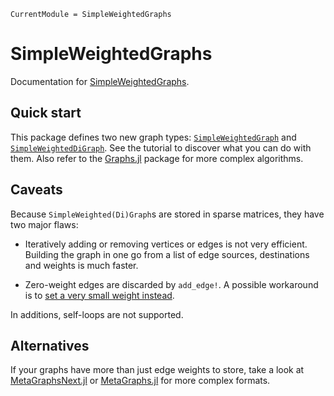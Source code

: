 ```@meta
CurrentModule = SimpleWeightedGraphs
```

# SimpleWeightedGraphs

Documentation for [SimpleWeightedGraphs](https://github.com/JuliaGraphs/SimpleWeightedGraphs.jl).

## Quick start

This package defines two new graph types: [`SimpleWeightedGraph`](@ref) and [`SimpleWeightedDiGraph`](@ref).
See the tutorial to discover what you can do with them.
Also refer to the [Graphs.jl](https://github.com/JuliaGraphs/Graphs.jl) package for more complex algorithms.

## Caveats

Because `SimpleWeighted(Di)Graph`s are stored in sparse matrices, they have two major flaws:

- Iteratively adding or removing vertices or edges is not very efficient. Building the graph in one go from a list of edge sources, destinations and weights is much faster.

- Zero-weight edges are discarded by `add_edge!`. A possible workaround is to [set a very small weight instead](https://stackoverflow.com/questions/48977068/how-to-add-free-edge-to-graph-in-lightgraphs-julia/48994712#48994712).

In additions, self-loops are not supported.

## Alternatives

If your graphs have more than just edge weights to store, take a look at [MetaGraphsNext.jl](https://github.com/JuliaGraphs/MetaGraphsNext.jl) or [MetaGraphs.jl](https://github.com/JuliaGraphs/MetaGraphs.jl) for more complex formats.
